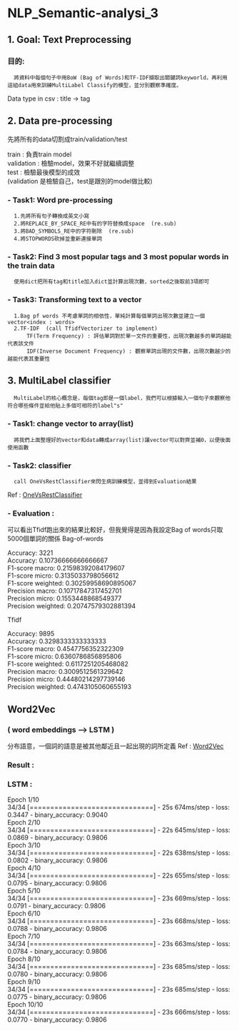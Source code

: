 # NLP_Semantic-analysi_3

## 1. Goal: Text Preprocessing
  ### 目的: 
      將資料中每個句子中用BoW (Bag of Words)和TF-IDF擷取出關鍵詞keyworld，再利用這組data用來訓練MultiLabel Classify的模型，並分別觀察準確度。
  
  Data type in csv : title -> tag
  
## 2. Data pre-processing
  先將所有的data切割成train/validation/test  
  
  train : 負責train model  
  validation : 檢驗model，效果不好就繼續調整  
  test : 檢驗最後模型的成效  
  (validation 是檢驗自己，test是跟別的model做比較)  
  
  ### - Task1: Word pre-processing
      1.先將所有句子轉換成英文小寫  
      2.將REPLACE_BY_SPACE_RE中有的字符替換成space  (re.sub)  
      3.將BAD_SYMBOLS_RE中的字符刪除  (re.sub)  
      4.將STOPWORDS砍掉並重新連接單詞  
  ### - Task2: Find 3 most popular tags and 3 most popular words in the train data  
      使用dict把所有tag和title加入dict並計算出現次數，sorted之後取前3項即可
  ### - Task3: Transforming text to a vector
      1.Bag pf words 不考慮單詞的相依性，單純計算每個單詞出現次數並建立一個vector<index : words>  
      2.TF-IDF  (call TfidfVectorizer to implement)  
          TF(Term Frequency) : 評估單詞對於單一文件的重要性，出現次數越多的單詞越能代表該文件  
          IDF(Inverse Document Frequency) : 觀察單詞出現的文件數，出現次數越少的越能代表其重要性  

## 3. MultiLabel classifier
      MultiLabel的核心概念是，每個tag即是一個label，我們可以根據輸入一個句子來觀察他符合哪些條件並給他貼上多個可相符的label"s"
  ### - Task1: change vector to array(list)  
      將我們上面整理好的vector和data轉成array(list)讓vector可以對齊並補0，以便後面使用函數
  ### - Task2: classifier  
      call OneVsRestClassifier來閃生病訓練模型，並得到Evaluation結果
  Ref : [OneVsRestClassifier](https://blog.csdn.net/NockinOnHeavensDoor/article/details/80234510 "link")  
  ### - Evaluation :  
  可以看出Tfidf跑出來的結果比較好，但我覺得是因為我設定Bag of words只取5000個單詞的關係
  Bag-of-words  

  Accuracy:  3221  
  Accuracy:  0.10736666666666667  
  F1-score macro:  0.21598392084179607  
  F1-score micro:  0.3135033798056612  
  F1-score weighted:  0.30259958690895067  
  Precision macro:  0.10717847317452701  
  Precision micro:  0.1553448868549377  
  Precision weighted:  0.20747579302881394  

  Tfidf  

  Accuracy:  9895  
  Accuracy:  0.3298333333333333  
  F1-score macro:  0.4547756352322309  
  F1-score micro:  0.6360786856895806  
  F1-score weighted:  0.6117251205468082  
  Precision macro:  0.3009512561329642  
  Precision micro:  0.44480214297739146  
  Precision weighted:  0.4743105060655193  
  
## Word2Vec 
  ### ( word embeddings --> LSTM )  
  分布語意，一個詞的語意是被其他鄰近且一起出現的詞所定義
  Ref : [Word2Vec](https://www.kaggle.com/jerrykuo7727/word2vec "link")

  ### Result :  
  
  ### LSTM :  
Epoch 1/10  
34/34 [==============================] - 25s 674ms/step - loss: 0.3447 - binary_accuracy: 0.9040  
Epoch 2/10  
34/34 [==============================] - 22s 645ms/step - loss: 0.0869 - binary_accuracy: 0.9806  
Epoch 3/10  
34/34 [==============================] - 22s 638ms/step - loss: 0.0802 - binary_accuracy: 0.9806  
Epoch 4/10  
34/34 [==============================] - 22s 655ms/step - loss: 0.0795 - binary_accuracy: 0.9806  
Epoch 5/10  
34/34 [==============================] - 23s 669ms/step - loss: 0.0791 - binary_accuracy: 0.9806  
Epoch 6/10  
34/34 [==============================] - 23s 668ms/step - loss: 0.0788 - binary_accuracy: 0.9806  
Epoch 7/10  
34/34 [==============================] - 23s 663ms/step - loss: 0.0784 - binary_accuracy: 0.9806  
Epoch 8/10  
34/34 [==============================] - 23s 685ms/step - loss: 0.0780 - binary_accuracy: 0.9806  
Epoch 9/10  
34/34 [==============================] - 23s 685ms/step - loss: 0.0775 - binary_accuracy: 0.9806  
Epoch 10/10  
34/34 [==============================] - 23s 666ms/step - loss: 0.0770 - binary_accuracy: 0.9806   

  
  
      
